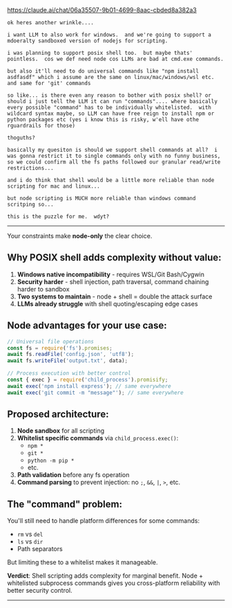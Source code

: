 https://claude.ai/chat/06a35507-9b01-4699-8aac-cbded8a382a3

    ok heres another wrinkle.... 

    i want LLM to also work for windows.  and we're going to support a mdoeralty sandboxed version of nodejs for scripting.  

    i was planning to support posix shell too.  but maybe thats' pointless.  cos we def need node cos LLMs are bad at cmd.exe commands.

    but also it'll need to do universal commands like "npm install asdfasdf" which i assume are the same on linux/mac/windows/wsl etc.  and same for 'git' commands

    so like... is there even any reason to bother with posix shell? or should i just tell the LLM it can run "commands".... where basically every possible "command" has to be individually whitelisted.  with wildcard syntax maybe, so LLM can have free reign to install npm or python packages etc (yes i know this is risky, w'ell have othe rguardrails for those)

    thoguths?

    basically my quesiton is should we support shell commands at all?  i was gonna restrict it to single commands only with no funny business, so we could confirm all the fs paths followed our granular read/write restrictions...

    and i do think that shell would be a little more reliable than node scripting for mac and linux...

    but node scripting is MUCH more reliable than windows command scritping so...

    this is the puzzle for me.  wdyt?

----

Your constraints make **node-only** the clear choice.

## Why POSIX shell adds complexity without value:

1. **Windows native incompatibility** - requires WSL/Git Bash/Cygwin
2. **Security harder** - shell injection, path traversal, command chaining harder to sandbox
3. **Two systems to maintain** - node + shell = double the attack surface
4. **LLMs already struggle** with shell quoting/escaping edge cases

## Node advantages for your use case:

```javascript
// Universal file operations
const fs = require('fs').promises;
await fs.readFile('config.json', 'utf8');
await fs.writeFile('output.txt', data);

// Process execution with better control
const { exec } = require('child_process').promisify;
await exec('npm install express'); // same everywhere
await exec('git commit -m "message"'); // same everywhere
```

## Proposed architecture:

1. **Node sandbox** for all scripting
2. **Whitelist specific commands** via `child_process.exec()`:
   - `npm *`
   - `git *`
   - `python -m pip *`
   - etc.
3. **Path validation** before any fs operation
4. **Command parsing** to prevent injection: no `;`, `&&`, `|`, `>`, etc.

## The "command" problem:

You'll still need to handle platform differences for some commands:
- `rm` vs `del`
- `ls` vs `dir`
- Path separators

But limiting these to a whitelist makes it manageable.

**Verdict**: Shell scripting adds complexity for marginal benefit. Node + whitelisted subprocess commands gives you cross-platform reliability with better security control.

------


